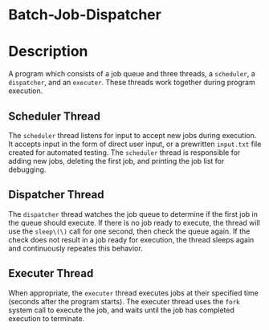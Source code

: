 # Batch-Job-Dispatcher

# Description
A program which consists of a job queue and three threads, a `scheduler`, a `dispatcher`, and an `executer`. These threads work together during program execution. 

## Scheduler Thread
The `scheduler` thread listens for input to accept new jobs during execution. It accepts input in the form of direct user input, or a prewritten `input.txt` file created for automated testing. The `scheduler` thread is responsible for adding new jobs, deleting the first job, and printing the job list for debugging.

## Dispatcher Thread
The `dispatcher` thread watches the job queue to determine if the first job in the queue should execute. If there is no job ready to execute, the thread will use the `sleep\(\)` call for one second, then check the queue again. If the check does not result in a job ready for execution, the thread sleeps again and continuously repeates this behavior.

## Executer Thread
When appropriate, the `executer` thread executes jobs at their specified time \(seconds after the program starts\). The executer thread uses the `fork` system call to execute the job, and waits until the job has completed execution to terminate.